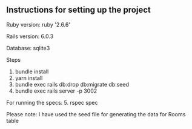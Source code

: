Instructions for setting up the project
-------------------------------------------
Ruby version: ruby '2.6.6'

Rails version: 6.0.3

Database: sqlite3


Steps

1. bundle install
2. yarn install
3. bundle exec rails db:drop db:migrate db:seed
4. bundle exec rails server -p 3002

For running the specs:
5. rspec spec

Please note: I have used the seed file for generating the data for Rooms table
